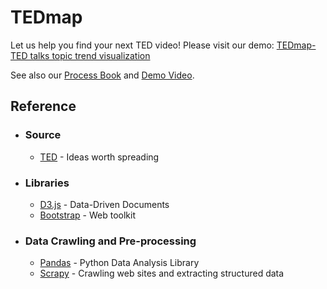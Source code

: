 # TEDmap

Let us help you find your next TED video! Please visit our demo: [TEDmap-TED talks topic trend visualization](https://cwkenwaysun.github.io/TEDmap/)

See also our [Process Book](https://github.com/cwkenwaysun/TEDmap/blob/master/final_report/ProcessBook_v1.pdf) and [Demo Video](https://github.com/cwkenwaysun/TEDmap/blob/master/final_report/ProcessBook_v1.pdf).

## Reference
* ### Source
  * [TED](https://www.ted.com/) - Ideas worth spreading

* ### Libraries
  * [D3.js](https://d3js.org/) - Data-Driven Documents
  * [Bootstrap](http://getbootstrap.com/) - Web toolkit

* ### Data Crawling and Pre-processing
  * [Pandas](http://pandas.pydata.org/) - Python Data Analysis Library
  * [Scrapy](https://docs.scrapy.org/en/latest/index.html) - Crawling web sites and extracting structured data

